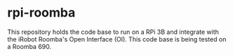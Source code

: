 # rpi-roomba
This repository holds the code base to run on a RPi 3B and integrate with the iRobot Roomba's Open Interface (OI). This code base is being tested on a Roomba 690.
